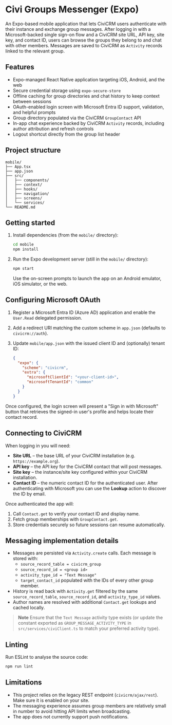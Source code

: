 # Civi Groups Messenger (Expo)

An Expo-based mobile application that lets CiviCRM users authenticate with their instance and exchange group messages. After logging in with a Microsoft-backed single sign-on flow and a CiviCRM site URL, API key, site key, and contact ID, users can browse the groups they belong to and chat with other members. Messages are saved to CiviCRM as `Activity` records linked to the relevant group.

## Features

- Expo-managed React Native application targeting iOS, Android, and the web
- Secure credential storage using `expo-secure-store`
- Offline caching for group directories and chat history to keep context between sessions
- OAuth-enabled login screen with Microsoft Entra ID support, validation, and helpful prompts
- Group directory populated via the CiviCRM `GroupContact` API
- In-app chat experience backed by CiviCRM `Activity` records, including author attribution and refresh controls
- Logout shortcut directly from the group list header

## Project structure

```
mobile/
├── App.tsx
├── app.json
├── src/
│   ├── components/
│   ├── context/
│   ├── hooks/
│   ├── navigation/
│   ├── screens/
│   └── services/
└── README.md
```

## Getting started

1. Install dependencies (from the `mobile/` directory):

   ```bash
   cd mobile
   npm install
   ```

2. Run the Expo development server (still in the `mobile/` directory):

   ```bash
   npm start
   ```

   Use the on-screen prompts to launch the app on an Android emulator, iOS simulator, or the web.

## Configuring Microsoft OAuth

1. Register a Microsoft Entra ID (Azure AD) application and enable the `User.Read` delegated permission.
2. Add a redirect URI matching the custom scheme in `app.json` (defaults to `civicrm://auth`).
3. Update `mobile/app.json` with the issued client ID and (optionally) tenant ID:

   ```json
   {
     "expo": {
       "scheme": "civicrm",
       "extra": {
         "microsoftClientId": "<your-client-id>",
         "microsoftTenantId": "common"
       }
     }
   }
   ```

Once configured, the login screen will present a "Sign in with Microsoft" button that retrieves the signed-in user's profile and helps locate their contact record.

## Connecting to CiviCRM

When logging in you will need:

- **Site URL** – the base URL of your CiviCRM installation (e.g. `https://example.org`).
- **API key** – the API key for the CiviCRM contact that will post messages.
- **Site key** – the instance/site key configured within your CiviCRM installation.
- **Contact ID** – the numeric contact ID for the authenticated user. After authenticating with Microsoft you can use the **Lookup** action to discover the ID by email.

Once authenticated the app will:

1. Call `Contact.get` to verify your contact ID and display name.
2. Fetch group memberships with `GroupContact.get`.
3. Store credentials securely so future sessions can resume automatically.

## Messaging implementation details

- Messages are persisted via `Activity.create` calls. Each message is stored with:
  - `source_record_table = civicrm_group`
  - `source_record_id = <group id>`
  - `activity_type_id = "Text Message"`
  - `target_contact_id` populated with the IDs of every other group member.
- History is read back with `Activity.get` filtered by the same `source_record_table`, `source_record_id`, and `activity_type_id` values.
- Author names are resolved with additional `Contact.get` lookups and cached locally.

> **Note**
> Ensure that the `Text Message` activity type exists (or update the constant exported as `GROUP_MESSAGE_ACTIVITY_TYPE` in `src/services/civiClient.ts` to match your preferred activity type).

## Linting

Run ESLint to analyse the source code:

```bash
npm run lint
```

## Limitations

- This project relies on the legacy REST endpoint (`civicrm/ajax/rest`). Make sure it is enabled on your site.
- The messaging experience assumes group members are relatively small in number to avoid hitting API limits when broadcasting.
- The app does not currently support push notifications.

